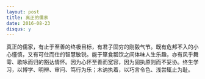 ```yaml
---
layout: post
title: 真正的儒家
date: 2016-08-23
disqus: y
---
```


真正的儒家，有止于至善的终极目标，有君子固穷的刚毅气节。既有危邦不入的小心慬慎，又有可仕而仕的智慧敏锐。能于箪食瓢饮之间体味人生乐趣，亦有风乎舞雩、歌咏而归的豁达情怀。因为心怀至善而宽容，因为固执原则而不妥协。终生学习，以博学、明辨、审问、笃行为乐；木讷执着，以巧言令色、浅尝辄止为耻。

